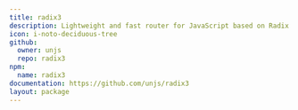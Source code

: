 ```yaml
---
title: radix3
description: Lightweight and fast router for JavaScript based on Radix Tree
icon: i-noto-deciduous-tree
github:
  owner: unjs
  repo: radix3
npm:
  name: radix3
documentation: https://github.com/unjs/radix3
layout: package
---
```

